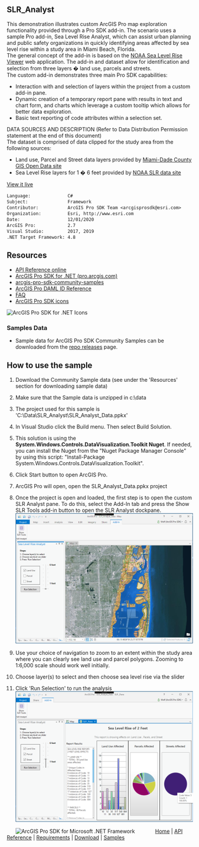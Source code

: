 ## SLR_Analyst

<!-- TODO: Write a brief abstract explaining this sample -->
This demonstration illustrates custom ArcGIS Pro map exploration functionality provided through a Pro SDK add-in.  The scenario uses a sample Pro add-in, Sea Level Rise Analyst, which can assist urban planning and public safety organizations in quickly identifying areas affected by sea level rise within a study area in Miami Beach, Florida.    
The general concept of the add-in is based on the [NOAA Sea Level Rise Viewer](https://coast.noaa.gov/slr/) web application.	The add-in and dataset allow for identification and selection from three layers � land use, parcels and streets.    
The custom add-in demonstrates three main Pro SDK capabilities:  
-	Interaction with and selection of layers within the project from a custom add-in pane.  
-	Dynamic creation of a temporary report pane with results in text and chart form, and charts which leverage a custom tooltip which allows for better data exploration.  
-	Basic text reporting of code attributes within a selection set.    
  
DATA SOURCES AND DESCRIPTION (Refer to Data Distribution Permission statement at the end of this document)  
The dataset is comprised of data clipped for the study area from the following sources:  
- Land use, Parcel and Street data layers provided by [Miami-Dade County GIS Open Data site](http://gis-mdc.opendata.arcgis.com/)  
- Sea Level Rise layers for 1 � 6 feet provided by [NOAA SLR data site](https://coast.noaa.gov/slrdata/)  
  


<a href="http://pro.arcgis.com/en/pro-app/sdk/" target="_blank">View it live</a>

<!-- TODO: Fill this section below with metadata about this sample-->
```
Language:              C#
Subject:               Framework
Contributor:           ArcGIS Pro SDK Team <arcgisprosdk@esri.com>
Organization:          Esri, http://www.esri.com
Date:                  12/01/2020
ArcGIS Pro:            2.7
Visual Studio:         2017, 2019
.NET Target Framework: 4.8
```

## Resources

* [API Reference online](https://pro.arcgis.com/en/pro-app/sdk/api-reference)
* <a href="https://pro.arcgis.com/en/pro-app/sdk/" target="_blank">ArcGIS Pro SDK for .NET (pro.arcgis.com)</a>
* [arcgis-pro-sdk-community-samples](https://github.com/Esri/arcgis-pro-sdk-community-samples)
* [ArcGIS Pro DAML ID Reference](https://github.com/Esri/arcgis-pro-sdk/wiki/ArcGIS-Pro-DAML-ID-Reference)
* [FAQ](https://github.com/Esri/arcgis-pro-sdk/wiki/FAQ)
* [ArcGIS Pro SDK icons](https://github.com/Esri/arcgis-pro-sdk/releases/tag/2.4.0.19948)

![ArcGIS Pro SDK for .NET Icons](https://Esri.github.io/arcgis-pro-sdk/images/Home/Image-of-icons.png  "ArcGIS Pro SDK Icons")

### Samples Data

* Sample data for ArcGIS Pro SDK Community Samples can be downloaded from the [repo releases](https://github.com/Esri/arcgis-pro-sdk-community-samples/releases) page.  

## How to use the sample
<!-- TODO: Explain how this sample can be used. To use images in this section, create the image file in your sample project's screenshots folder. Use relative url to link to this image using this syntax: ![My sample Image](FacePage/SampleImage.png) -->
1. Download the Community Sample data (see under the 'Resources' section for downloading sample data)  
1. Make sure that the Sample data is unzipped in c:\data   
1. The project used for this sample is 'C:\Data\SLR_Analyst\SLR_Analyst_Data.ppkx'  
1. In Visual Studio click the Build menu. Then select Build Solution.  
1. This solution is using the **System.Windows.Controls.DataVisualization.Toolkit Nuget**.  If needed, you can install the Nuget from the "Nuget Package Manager Console" by using this script: "Install-Package System.Windows.Controls.DataVisualization.Toolkit".  
1. Click Start button to open ArcGIS Pro.  
1. ArcGIS Pro will open, open the SLR_Analyst_Data.ppkx project  
1. Once the project is open and loaded, the first step is to open the custom SLR Analyst pane. To do this, select the Add-In tab and press the Show SLR Tools add-in button to open the SLR Analyst dockpane.  
![UI](Screenshots/Screen1.png)  
  
1. Use your choice of navigation to zoom to an extent within the study area where you can clearly see land use and parcel polygons.  Zooming to 1:6,000 scale should work well initially.  
1. Choose layer(s) to select and then choose sea level rise via the slider   
1. Click 'Run Selection' to run the analysis  
![UI](Screenshots/Screen2.png)  
  


<!-- End -->

&nbsp;&nbsp;&nbsp;&nbsp;&nbsp;&nbsp;<img src="https://esri.github.io/arcgis-pro-sdk/images/ArcGISPro.png"  alt="ArcGIS Pro SDK for Microsoft .NET Framework" height = "20" width = "20" align="top"  >
&nbsp;&nbsp;&nbsp;&nbsp;&nbsp;&nbsp;&nbsp;&nbsp;&nbsp;&nbsp;&nbsp;&nbsp;
[Home](https://github.com/Esri/arcgis-pro-sdk/wiki) | <a href="https://pro.arcgis.com/en/pro-app/sdk/api-reference" target="_blank">API Reference</a> | [Requirements](https://github.com/Esri/arcgis-pro-sdk/wiki#requirements) | [Download](https://github.com/Esri/arcgis-pro-sdk/wiki#installing-arcgis-pro-sdk-for-net) | <a href="https://github.com/esri/arcgis-pro-sdk-community-samples" target="_blank">Samples</a>
